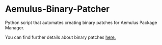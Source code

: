 # Aemulus-Binary-Patcher
Python script that automates creating binary patches for Aemulus Package Manager.

You can find further details about binary patches [here.](https://github.com/TekkaGB/AemulusModManager)
